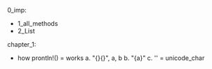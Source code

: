 0_imp:

- 1_all_methods
- 2_List

chapter_1:

- how prontln!() = works
  a. "{}{}", a, b
  b. "{a}"
  c. '' = unicode_char
